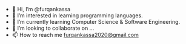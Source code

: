 - 👋 Hi, I’m @furqankassa
- 👀 I’m interested in learning programming languages.
- 🌱 I’m currently learning Computer Science & Software Engineering.
- 💞️ I’m looking to collaborate on ...
- 📫 How to reach me furqankassa2020@gmail.com

<!---
furqankassa/furqankassa is a ✨ special ✨ repository because its `README.md` (this file) appears on your GitHub profile.
You can click the Preview link to take a look at your changes.
--->
